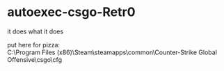 # autoexec-csgo-Retr0
it does what it does

put here for pizza:  
C:\Program Files (x86)\Steam\steamapps\common\Counter-Strike Global Offensive\csgo\cfg
